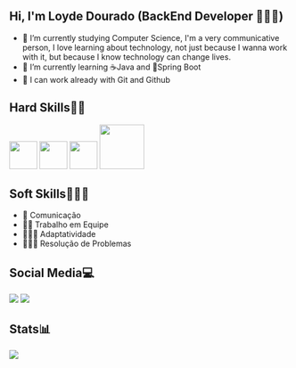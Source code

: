 ## Hi, I'm Loyde Dourado (BackEnd Developer 👩🏽‍💻)

- 🔭 I’m currently studying Computer Science, I'm a very communicative person, I love learning about technology, not just because I wanna work with it, but because I know technology can change lives. 
- 🌱 I’m currently learning ☕Java and 🍃Spring Boot
- 🍁 I can work already with Git and Github

## Hard Skills💪🏽
 <img src="https://cdn.jsdelivr.net/gh/devicons/devicon@latest/icons/java/java-original-wordmark.svg"  width="50" heigth="50"/>   <img src="https://cdn.jsdelivr.net/gh/devicons/devicon@latest/icons/spring/spring-original-wordmark.svg" width="50" heigth="50"/>   <img src="https://cdn.jsdelivr.net/gh/devicons/devicon@latest/icons/mysql/mysql-original-wordmark.svg" width="50" heigth="50"/> <img src="https://cdn.jsdelivr.net/gh/devicons/devicon@latest/icons/git/git-plain-wordmark.svg" width="80" heigth="80"/>   

## Soft Skills🙋🏽‍♀️
- 🎤 Comunicação
- 🤝🏽 Trabalho em Equipe
-  👩🏽‍💻 Adaptatividade
- 🏋🏽‍♀️ Resolução de Problemas

## Social Media💻
<div> 
  <a href = "mailto:loydedourado15@gmail.com"><img src="https://img.shields.io/badge/-Gmail-%23333?style=for-the-badge&logo=gmail&logoColor=white" target="_blank"></a>
  <a href="https://www.linkedin.com/in/loyde-dourado-74649b285" target="_blank"><img src="https://img.shields.io/badge/-LinkedIn-%230077B5?style=for-the-badge&logo=linkedin&logoColor=white" target="_blank"></a> 
</div>

## Stats📊
<picture>
  <source
    srcset="https://github-readme-stats.vercel.app/api?username=loydesousa&show_icons=true&theme=radical"
    media="(prefers-color-scheme: dark)"
  />
  <source
    srcset="https://github-readme-stats.vercel.app/api?username=loydesousa&show_icons=true"
    media="(prefers-color-scheme: light), (prefers-color-scheme: light)"
  />
  <img src="https://github-readme-stats.vercel.app/api?username=loydesousa&show_icons=true"/>
</picture>
